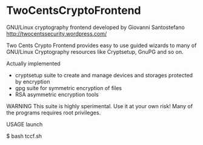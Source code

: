TwoCentsCryptoFrontend
======================

GNU/Linux cryptography frontend
developed by Giovanni Santostefano
http://twocentssecurity.wordpress.com/

Two Cents Crypto Frontend provides easy to use guided wizards to many of GNU/Linux Cryptography resources like Cryptsetup, GnuPG and so on.

Actually implemented
* cryptsetup suite to create and manage devices and storages protected by encryption
* gpg suite for symmetric encryption of files
* RSA asymmetric encryption tools

WARNING
This suite is highly sperimental. Use it at your own risk!
Many of the programs requires root privileges.

USAGE
launch

$ bash tccf.sh
